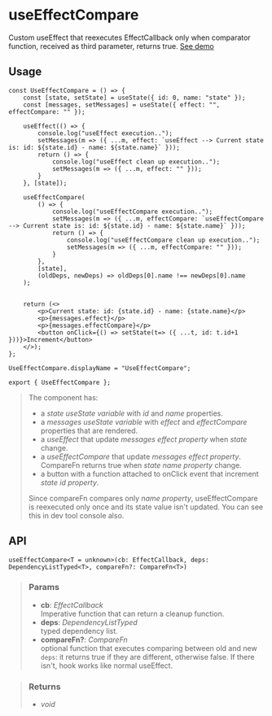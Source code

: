 # useEffectCompare
Custom useEffect that reexecutes EffectCallback only when comparator function, received as third parameter, returns true. [See demo](https://nDriaDev.io/react-tools/#/hooks/lifecycle/useEffectCompare)

## Usage

```tsx
const UseEffectCompare = () => {
	const [state, setState] = useState({ id: 0, name: "state" });
	const [messages, setMessages] = useState({ effect: "", effectCompare: "" });

	useEffect(() => {
		console.log("useEffect execution..");
		setMessages(m => ({ ...m, effect: `useEffect --> Current state is: id: ${state.id} - name: ${state.name}` }));
		return () => {
			console.log("useEffect clean up execution..");
			setMessages(m => ({ ...m, effect: "" }));
		}
	}, [state]);

	useEffectCompare(
		() => {
			console.log("useEffectCompare execution..");
			setMessages(m => ({ ...m, effectCompare: `useEffectCompare --> Current state is: id: ${state.id} - name: ${state.name}` }));
			return () => {
				console.log("useEffectCompare clean up execution..");
				setMessages(m => ({ ...m, effectCompare: "" }));
			}
		},
		[state],
		(oldDeps, newDeps) => oldDeps[0].name !== newDeps[0].name
	);


	return (<>
		<p>Current state: id: {state.id} - name: {state.name}</p>
		<p>{messages.effect}</p>
		<p>{messages.effectCompare}</p>
		<button onClick={() => setState(t=> ({ ...t, id: t.id+1 }))}>Increment</button>
	</>);
};

UseEffectCompare.displayName = "UseEffectCompare";

export { UseEffectCompare };
```

> The component has:
> - a _state useState variable_ with _id_ and _name_ properties.
> - a _messages useState variable_ with _effect_ and _effectCompare_ properties that are rendered.
> - a _useEffect_ that update _messages effect property_ when _state_ change.
> - a _useEffectCompare_ that update _messages effect property_. CompareFn returns true when _state name property_ change.
> - a button with a function attached to onClick event that increment _state id property_.
> 
> Since compareFn compares only _name property_, useEffectCompare is reexecuted only once and its state value isn't updated. You can see this in dev tool console also.


## API

```tsx
useEffectCompare<T = unknown>(cb: EffectCallback, deps: DependencyListTyped<T>, compareFn?: CompareFn<T>)
```

> ### Params
>
> - __cb__: _EffectCallback_  
Imperative function that can return a cleanup function.
> - __deps__: _DependencyListTyped_  
typed dependency list.
> - __compareFn?__: _CompareFn_  
optional function that executes comparing between old and new `deps`: it returns true if they are different, otherwise false. If there isn't, hook works like normal useEffect.
>

> ### Returns
>
> 
> - _void_  
>
